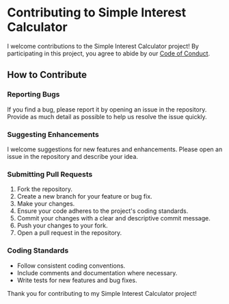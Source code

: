 # Contributing to Simple Interest Calculator

I welcome contributions to the Simple Interest Calculator project! By participating in this project, you agree to abide by our [Code of Conduct](CODE_OF_CONDUCT.md).

## How to Contribute

### Reporting Bugs

If you find a bug, please report it by opening an issue in the repository. Provide as much detail as possible to help us resolve the issue quickly.

### Suggesting Enhancements

I welcome suggestions for new features and enhancements. Please open an issue in the repository and describe your idea.

### Submitting Pull Requests

1. Fork the repository.
2. Create a new branch for your feature or bug fix.
3. Make your changes.
4. Ensure your code adheres to the project's coding standards.
5. Commit your changes with a clear and descriptive commit message.
6. Push your changes to your fork.
7. Open a pull request in the repository.

### Coding Standards

- Follow consistent coding conventions.
- Include comments and documentation where necessary.
- Write tests for new features and bug fixes.

Thank you for contributing to my Simple Interest Calculator project!
